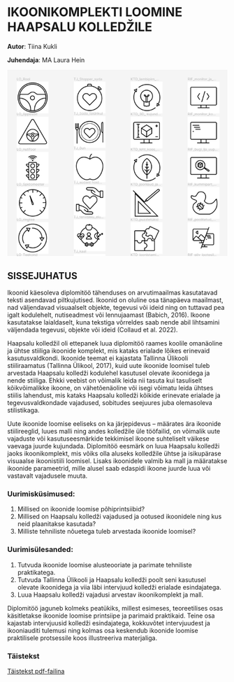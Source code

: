 # IKOONIKOMPLEKTI LOOMINE HAAPSALU KOLLEDŽILE

**Autor**: Tiina Kukli

**Juhendaja**: MA Laura Hein

![Ikoonid](./Ikoonid.png)

## SISSEJUHATUS
Ikoonid käesoleva diplomitöö tähenduses on arvutimaailmas kasutatavad teksti asendavad piltkujutised. Ikoonid on oluline osa tänapäeva maailmast, nad väljendavad visuaalselt objekte, tegevusi või ideid ning on tuttavad pea igalt kodulehelt, nutiseadmest või lennujaamast (Babich, 2016). Ikoone kasutatakse laialdaselt, kuna tekstiga võrreldes saab nende abil lihtsamini väljendada tegevusi, objekte või ideid (Collaud et al. 2022).

Haapsalu kolledžil oli ettepanek luua diplomitöö raames koolile omanäoline ja ühtse stiiliga ikoonide komplekt, mis kataks erialade lõikes erinevaid kasutusvaldkondi. Ikoonide teemat ei kajastata Tallinna Ülikooli stiiliraamatus (Tallinna Ülikool, 2017), kuid uute ikoonide loomisel tuleb arvestada Haapsalu kolledži kodulehel kasutusel olevate ikoonidega ja nende stiiliga. Ehkki veebist on võimalik leida nii tasuta kui tasuliselt kõikvõimalikke ikoone, on vähetõenäoline või isegi võimatu leida ühtses stiilis lahendust, mis kataks Haapsalu kolledži kõikide erinevate erialade ja tegevusvaldkondade vajadused, sobitudes seejuures juba olemasoleva stilistikaga.

Uute ikoonide loomise eeliseks on ka järjepidevus – määrates ära ikoonide stiilireeglid, luues malli ning andes kolledžile üle tööfailid, on võimalik uute vajaduste või kasutuseesmärkide tekkimisel ikoone suhteliselt väikese vaevaga juurde kujundada.
Diplomitöö eesmärk on luua Haapsalu kolledži jaoks ikoonikomplekt, mis võiks olla aluseks kolledžile ühtse ja isikupärase visuaalse ikoonistiili loomisel. Lisaks ikoonidele valmib ka mall ja määratakse ikoonide parameetrid, mille alusel saab edaspidi ikoone juurde luua või vastavalt vajadusele muuta.

### Uurimisküsimused:
1. Millised on ikoonide loomise põhiprintsiibid?
2. Millised on Haapsalu kolledži vajadused ja ootused ikoonidele ning kus neid plaanitakse kasutada?
3. Milliste tehniliste nõuetega tuleb arvestada ikoonide loomisel?

### Uurimisülesanded:
1. Tutvuda ikoonide loomise alusteooriate ja parimate tehniliste praktikatega.
2. Tutvuda Tallinna Ülikooli ja Haapsalu kolledži poolt seni kasutusel olevate ikoonidega ja viia läbi intervjuud kolledži erialade esindajatega.
3. Luua Haapsalu kolledži vajadusi arvestav ikoonikomplekt ja mall.

Diplomitöö jaguneb kolmeks peatükiks, millest esimeses, teoreetilises osas käsitletakse ikoonide loomise printsiipe ja parimaid praktikaid. Teine osa kajastab intervjuusid kolledži esindajatega, kokkuvõtet intervjuudest ja ikooniauditi tulemusi ning kolmas osa keskendub ikoonide loomise praktilisele protsessile koos illustreeriva materjaliga.

### Täistekst
[Täistekst pdf-failina](./Tiina%20Kukli%20diplomitöö%202023.pdf)